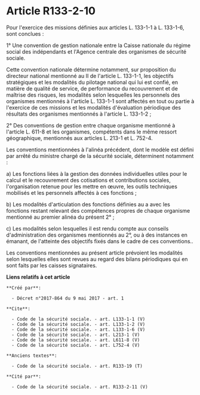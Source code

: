 # Article R133-2-10

Pour l'exercice des missions définies aux articles L. 133-1-1 à L. 133-1-6, sont conclues : 

1° Une convention de gestion nationale entre la Caisse nationale du régime social des indépendants et l'Agence centrale des
organismes de sécurité sociale. 

Cette convention nationale détermine notamment, sur proposition du directeur national mentionné au II de l'article L.
133-1-1, les objectifs stratégiques et les modalités du pilotage national qui lui est confié, en matière de qualité de
service, de performance du recouvrement et de maîtrise des risques, les modalités selon lesquelles les personnels des
organismes mentionnés à l'article L. 133-1-1 sont affectés en tout ou partie à l'exercice de ces missions et les modalités
d'évaluation périodique des résultats des organismes mentionnés à l'article L. 133-1-2 ; 

2° Des conventions de gestion entre chaque organisme mentionné à l'article L. 611-8 et les organismes, compétents dans le
même ressort géographique, mentionnés aux articles L. 213-1 et L. 752-4. 

Les conventions mentionnées à l'alinéa précédent, dont le modèle est défini par arrêté du ministre chargé de la sécurité
sociale, déterminent notamment : 

a) Les fonctions liées à la gestion des données individuelles utiles pour le calcul et le recouvrement des cotisations et
contributions sociales, l'organisation retenue pour les mettre en œuvre, les outils techniques mobilisés et les personnels
affectés à ces fonctions ; 

b) Les modalités d'articulation des fonctions définies au a avec les fonctions restant relevant des compétences propres de
chaque organisme mentionné au premier alinéa du présent 2° ; 

c) Les modalités selon lesquelles il est rendu compte aux conseils d'administration des organismes mentionnés au 2°, ou à des
instances en émanant, de l'atteinte des objectifs fixés dans le cadre de ces conventions.. 

Les conventions mentionnées au présent article prévoient les modalités selon lesquelles elles sont revues au regard des
bilans périodiques qui en sont faits par les caisses signataires.

**Liens relatifs à cet article**

	**Créé par**:

	  - Décret n°2017-864 du 9 mai 2017 - art. 1

	**Cite**:

	  - Code de la sécurité sociale. - art. L133-1-1 (V)
	  - Code de la sécurité sociale. - art. L133-1-2 (V)
	  - Code de la sécurité sociale. - art. L133-1-6 (V)
	  - Code de la sécurité sociale. - art. L213-1 (V)
	  - Code de la sécurité sociale. - art. L611-8 (V)
	  - Code de la sécurité sociale. - art. L752-4 (V)

	**Anciens textes**:

	  - Code de la sécurité sociale. - art. R133-19 (T)

	**Cité par**:

	  - Code de la sécurité sociale. - art. R133-2-11 (V)
